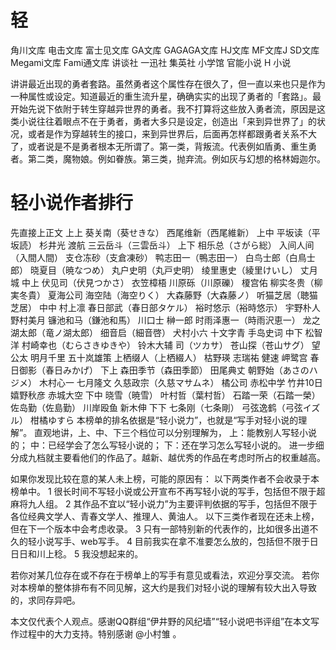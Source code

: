# 轻

角川文库
电击文库
富士见文库
GA文库
GAGAGA文库
HJ文库
MF文库J
SD文库
Megami文库
Fami通文库
讲谈社
一迅社
集英社
小学馆
官能小说
H 小说

讲讲最近出现的勇者套路。虽然勇者这个属性存在很久了，但一直以来也只是作为一种属性或设定。知道最近的重生流升星，确确实实的出现了勇者的「套路」。最开始先说下依附于转生穿越异世界的勇者。我不打算将这些放入勇者流，原因是这类小说往往着眼点不在于勇者，勇者大多只是设定，创造出「来到异世界了」的状况，或者是作为穿越转生的接口，来到异世界后，后面再怎样都跟勇者关系不大了，或者说是不是勇者根本无所谓了。第一类，背叛流。代表例如盾勇、重生勇者。第二类，魔物娘。例如眷族。第三类，抛弃流。例如灰与幻想的格林姆迦尔。


# 轻小说作者排行

先直接上正文
上上 葵关南（葵せきな） 西尾维新（西尾維新）
上中 平坂读（平坂読） 杉井光 渡航 三云岳斗（三雲岳斗）
上下 相乐总（さがら総） 入间人间（入間人間） 支仓冻砂（支倉凍砂） 鸭志田一（鴨志田一） 白鸟士郎（白鳥士郎） 晓夏目（暁なつめ） 丸户史明（丸戸史明） 绫里惠史（綾里けいし） 丈月城
中上 伏见司（伏見つかさ） 衣笠樟梧 川原砾（川原礫） 榎宫佑 柳实冬贵（柳実冬貴） 夏海公司 海空陆（海空りく） 大森藤野（大森藤ノ） 听猫芝居（聴猫芝居）
中中 村上凛 春日部武（春日部タケル） 裕时悠示（裕時悠示） 宇野朴人 野村美月 镰池和马（鎌池和馬） 川口士 榊一郎 时雨泽惠一（時雨沢恵一） 龙之湖太郎（竜ノ湖太郎） 细音启（細音啓） 犬村小六 十文字青 手岛史词
中下 松智洋 村崎幸也（むらさきゆきや） 铃木大辅 司（ツカサ） 苍山探（苍山サグ） 望公太 明月千里 五十岚雄策 上栖缀人（上栖綴人） 枯野瑛 志瑞祐 健速 岬鹭宫 春日御影（春日みかげ）
下上 森田季节（森田季節） 田尾典丈 朝野始（あさのハジメ） 木村心一 七月隆文 久慈政宗（久慈マサムネ） 橘公司 赤松中学 竹井10日 嬉野秋彦 赤城大空
下中 晓雪（暁雪） 叶村哲（葉村哲） 石踏一荣（石踏一榮） 佐岛勤（佐島勤） 川岸殴鱼 新木伸
下下 七条刚（七条剛） 弓弦逸鹤（弓弦イズル） 柑橘ゆすら
本榜单的排名依据是“轻小说力”，也就是“写手对轻小说的理解”。
直观地讲，上、中、下三个档位可以分别理解为，
上：能教别人写轻小说的；
中：已经学会了怎么写轻小说的；
下：还在学习怎么写轻小说的。
进一步细分成九档就主要看他们的作品了。越新、越优秀的作品在考虑时所占的权重越高。

如果你发现比较在意的某人未上榜，可能的原因有：
以下两类作者不会收录于本榜单中。
1 很长时间不写轻小说或公开宣布不再写轻小说的写手，包括但不限于超麻将九人组。
2 其作品不宜以“轻小说力”为主要评判依据的写手，包括但不限于各位经典文学人、青春文学人、推理人、黄油人。
以下三类作者现在还未上榜，但在下一个版本中会考虑收录。
3 只有一部特别新的代表作的，比如很多出道不久的轻小说写手、web写手。
4 目前我实在拿不准要怎么放的，包括但不限于日日日和川上稔。
5 我没想起来的。

若你对某几位存在或不存在于榜单上的写手有意见或看法，欢迎分享交流。
若你对本榜单的整体排布有不同见解，这大约是我们对轻小说的理解有较大出入导致的，求同存异吧。

本文仅代表个人观点。感谢QQ群组“伊井野的风纪墙”“轻小说吧书评组”在本文写作过程中的大力支持。特别感谢 @小村雏 。


